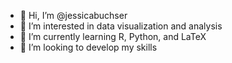- 👋 Hi, I’m @jessicabuchser
- 👀 I’m interested in data visualization and analysis 
- 🌱 I’m currently learning R, Python, and LaTeX
- 💞️ I’m looking to develop my skills


<!---
jessicabuchser/jessicabuchser is a ✨ special ✨ repository because its `README.md` (this file) appears on your GitHub profile.
You can click the Preview link to take a look at your changes.
--->
